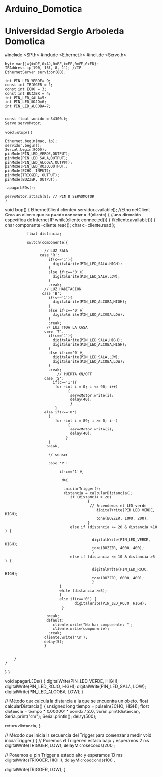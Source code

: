 # Arduino_Domotica
# Universidad Sergio Arboleda Domotica
#include <SPI.h> 
#include <Ethernet.h>
#include <Servo.h>

    byte mac[]={0xDE,0xAD,0xBE,0xEF,0xFE,0xED}; 
    IPAddress ip(190, 157, 8, 11); //IP 
    EthernetServer servidor(80); 
        
    int PIN_LED_VERDE= 9;
    const int TRIGGER = 2;
    const int ECHO = 3;
    const int BUZZER = 4;
    int PIN_LED_SALA=5;
    int PIN_LED_ROJO=6;
    int PIN_LED_ALCOBA=7;
  
         
    const float sonido = 34300.0;
    Servo servoMotor;

void setup() {
    
    Ethernet.begin(mac, ip); 
    servidor.begin(); 
    Serial.begin(9600);
    pinMode(PIN_LED_VERDE,OUTPUT);
    pinMode(PIN_LED_SALA,OUTPUT);
    pinMode(PIN_LED_ALCOBA,OUTPUT);
    pinMode(PIN_LED_ROJO,OUTPUT);
    pinMode(ECHO, INPUT);
    pinMode(TRIGGER, OUTPUT);
    pinMode(BUZZER, OUTPUT);

     apagarLEDs();     
    
    servoMotor.attach(8); // PIN 8 SERVOMOTOR 
    }
    
void loop() {
    EthernetClient cliente= servidor.available(); //EthernetClient Crea un cliente que se puede conectar a 
      if(cliente) {                                                       //una dirección específica de Internet IP
        while(cliente.connected()) {
          if(cliente.available()) {
              char componente=cliente.read();
              char c=cliente.read();  

              float distancia;
             
              switch(componente){

                      // LUZ SALA
                    case 'R':
                        if(c=='1'){
                          digitalWrite(PIN_LED_SALA,HIGH);
                        }
                        else if(c=='0'){
                          digitalWrite(PIN_LED_SALA,LOW);
                        }
                        break;
                      // LUZ HABITACION
                     case 'B':
                        if(c=='1'){
                          digitalWrite(PIN_LED_ALCOBA,HIGH);
                        }
                        else if(c=='0'){
                          digitalWrite(PIN_LED_ALCOBA,LOW);
                        }
                        break;
                       // LUZ TODA LA CASA
                      case 'T':
                        if(c=='1'){
                          digitalWrite(PIN_LED_SALA,HIGH);
                          digitalWrite(PIN_LED_ALCOBA,HIGH);
                        }
                        else if(c=='0'){
                          digitalWrite(PIN_LED_SALA,LOW);
                          digitalWrite(PIN_LED_ALCOBA,LOW);
                        }
                        break;
                            // PUERTA ON/OFF
                      case 'S':
                          if(c=='1'){
                           for (int i = 0; i <= 90; i++)
                                 {
                                  servoMotor.write(i);
                                  delay(40);                                           
                                  }
                           }
                      else if(c=='0')
                        {
                           for (int i = 89; i >= 0; i--)
                                 {
                                  servoMotor.write(i);
                                  delay(40);
                                }
                        }
                       break;

                        // sensor

                        case 'P':

                             if(c=='1'){

                              do{
                             
                               iniciarTrigger(); 
                               distancia = calcularDistancia();                                       
                                  if (distancia > 20)
                                          {
                                           // Encendemos el LED verde
                                              digitalWrite(PIN_LED_VERDE, HIGH);
                                              tone(BUZZER, 1000, 200);
                                          }
                                  else if (distancia <= 20 & distancia >10 ) {
        
                                            digitalWrite(PIN_LED_VERDE, HIGH);
                                            tone(BUZZER, 4000, 400);
                                            }
                                  else if (distancia <= 10 & distancia >5 ) {
        
                                            digitalWrite(PIN_LED_ROJO, HIGH);
                                            tone(BUZZER, 6000, 400);
                                            }
                             }
                             while (distancia >=5);
                             }
                             else if(c=='0') {
                                    digitalWrite(PIN_LED_ROJO, HIGH);
                              }
                            
                       break;
                       default:
                          cliente.write("No hay componente: ");
                          cliente.write(componente);
                        break;  
                      cliente.write('\n');
                      delay(5);                    
                      }

                     
        }
    }
   }
      }


 void apagarLEDs()
{
  digitalWrite(PIN_LED_VERDE, HIGH);
  digitalWrite(PIN_LED_ROJO, HIGH);
  digitalWrite(PIN_LED_SALA, LOW);
  digitalWrite(PIN_LED_ALCOBA, LOW);
}


 
// Método que calcula la distancia a la que se encuentra un objeto.
float calcularDistancia()
{
  unsigned long tiempo = pulseIn(ECHO, HIGH);
  float distancia = tiempo * 0.000001 * sonido / 2.0;
  Serial.print(distancia);
  Serial.print("cm");
  Serial.println();
  delay(500);
 
  return distancia;
}
 
// Método que inicia la secuencia del Trigger para comenzar a medir
void iniciarTrigger()
{
  // Ponemos el Triiger en estado bajo y esperamos 2 ms
  digitalWrite(TRIGGER, LOW);
  delayMicroseconds(200);
 
  // Ponemos el pin Trigger a estado alto y esperamos 10 ms
  digitalWrite(TRIGGER, HIGH);
  delayMicroseconds(100);

  digitalWrite(TRIGGER, LOW);
}

